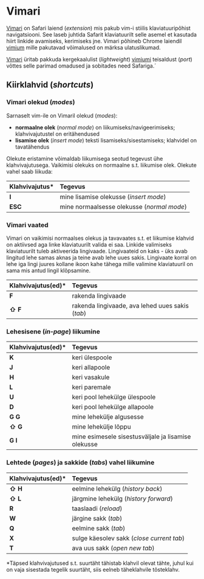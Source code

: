 # Vimari

[Vimari](https://github.com/televator-apps/vimari/blob/master/README.md) on Safari laiend \(_extension_\) mis pakub vim-i stiilis klaviatuuripõhist  navigatsiooni. See laseb juhtida Safarit klaviatuurilt selle asemel et kasutada hiirt linkide avamiseks, kerimiseks jne. Vimari põhineb Chrome laiendil [vimium](https://github.com/philc/vimium) mille pakutavad võimalused on märksa ulatuslikumad.

[Vimari](https://github.com/televator-apps/vimari/blob/master/README.md) üritab pakkuda kergekaalulist \(_lightweight_\) [vimiumi](https://github.com/philc/vimium) teisaldust \(_port_\) võttes selle parimad omadused ja sobitades need Safariga.´

## Kiirklahvid \(_shortcuts_\)

### Vimari olekud \(_modes_\)

Sarnaselt vim-ile on Vimaril olekud \(_modes_\):

* **normaalne olek** \(_normal mode_\) on liikumiseks/navigeerimiseks; klahvivajutustel on eritähendused
* **lisamise olek** \(_insert mode_\) teksti lisamiseks/sisestamiseks; klahvidel on tavatähendus

Olekute eristamine võimaldab liikumisega seotud tegevust ühe klahvivajutusega. Vaikimisi olekuks on normaalne s.t. liikumise olek. Olekute vahel saab liikuda:

| Klahvivajutus\* | Tegevus |
| :--- | :--- |
| **I** | mine lisamise olekusse \(_insert mode_\) |
| **ESC** | mine normaalsesse olekusse \(_normal mode_\) |

### Vimari vaated

Vimari on vaikimisi normaalses olekus ja tavavaates s.t. et liikumise klahvid on aktiivsed aga linke klaviatuurilt valida ei saa. Linkide valimiseks klaviatuurilt tuleb aktiveerida lingivaade. Lingivaateid on kaks - üks avab lingitud lehe samas aknas ja teine avab lehe uues sakis. Lingivaate korral on lehe iga lingi juures kollane ikoon kahe tähega mille valimine klaviatuuril on sama mis antud lingil klõpsamine.

| Klahvivajutus\(ed\)\* | Tegevus |
| :--- | :--- |
| **F** | rakenda lingivaade  |
| **⇧ F** | rakenda lingivaade, ava lehed uues sakis \(_tab_\) |

### Lehesisene \(_in-page_\) liikumine

| Klahvivajutus\(ed\)\* | Tegevus |
| :--- | :--- |
| **K** | keri ülespoole |
| **J** | keri allapoole |
| **H** | keri vasakule |
| **L** | keri paremale |
| **U** | keri pool lehekülge ülespoole |
| **D** | keri pool lehekülge allapoole |
| **G G** | mine lehekülje algusesse |
| **⇧ G** | mine lehekülje lõppu |
| **G I** | mine esimesele sisestusväljale ja lisamise olekusse |

###  Lehtede \(_pages_\) ja sakkide \(_tabs_\) vahel liikumine 

| Klahvivajutus\(ed\)\* | Tegevus |
| :--- | :--- |
| **⇧ H** | eelmine lehekülg \(_history back_\) |
| **⇧ L** | järgmine lehekülg \(_history forward_\) |
| **R** | taaslaadi \(_reload_\) |
| **W** | järgine sakk \(_tab_\) |
| **Q** | eelmine sakk \(_tab_\) |
| **X** | sulge käesolev sakk \(_close current tab_\) |
| **T** | ava uus sakk \(_open new tab_\) |

\*Täpsed klahvivajutused s.t. suurtäht tähistab klahvil olevat tähte, juhul kui on vaja sisestada tegelik suurtäht, siis eelneb täheklahvile tõsteklahv.

